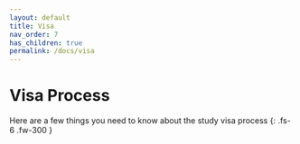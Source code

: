 ```yaml
---
layout: default
title: Visa
nav_order: 7
has_children: true
permalink: /docs/visa
---
```


# Visa Process

Here are a few things you need to know about the study visa process
{: .fs-6 .fw-300 }